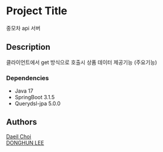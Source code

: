 # Project Title

중모차 api 서버 

## Description

클라이언트에서 get 방식으로 호출시 상품 데이터 제공기능 (주요기능) 

### Dependencies

* Java 17
* SpringBoot 3.1.5
* Querydsl-jpa 5.0.0
  
## Authors

<a href="https://github.com/clowncdi" > Daeil Choi </a></br>
<a href="https://github.com/hoonyhoney" > DONGHUN LEE </a></br>
